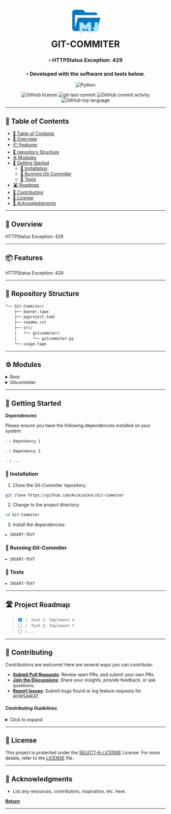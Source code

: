 <div align="center">
<h1 align="center">
<img src="https://raw.githubusercontent.com/PKief/vscode-material-icon-theme/ec559a9f6bfd399b82bb44393651661b08aaf7ba/icons/folder-markdown-open.svg" width="100" />
<br>GIT-COMMITER</h1>
<h3>◦ HTTPStatus Exception: 429</h3>
<h3>◦ Developed with the software and tools below.</h3>

<p align="center">
<img src="https://img.shields.io/badge/Python-3776AB.svg?style=flat&logo=Python&logoColor=white" alt="Python" />
</p>
<img src="https://img.shields.io/github/license/Aviksaikat/Git-Commiter?style=flat&color=5D6D7E" alt="GitHub license" />
<img src="https://img.shields.io/github/last-commit/Aviksaikat/Git-Commiter?style=flat&color=5D6D7E" alt="git-last-commit" />
<img src="https://img.shields.io/github/commit-activity/m/Aviksaikat/Git-Commiter?style=flat&color=5D6D7E" alt="GitHub commit activity" />
<img src="https://img.shields.io/github/languages/top/Aviksaikat/Git-Commiter?style=flat&color=5D6D7E" alt="GitHub top language" />
</div>

---

## 📖 Table of Contents
- [📖 Table of Contents](#-table-of-contents)
- [📍 Overview](#-overview)
- [📦 Features](#-features)
- [📂 repository Structure](#-repository-structure)
- [⚙️ Modules](#modules)
- [🚀 Getting Started](#-getting-started)
    - [🔧 Installation](#-installation)
    - [🤖 Running Git-Commiter](#-running-Git-Commiter)
    - [🧪 Tests](#-tests)
- [🛣 Roadmap](#-roadmap)
- [🤝 Contributing](#-contributing)
- [📄 License](#-license)
- [👏 Acknowledgments](#-acknowledgments)

---


## 📍 Overview

HTTPStatus Exception: 429

---

## 📦 Features

HTTPStatus Exception: 429

---


## 📂 Repository Structure

```sh
└── Git-Commiter/
    ├── banner.tape
    ├── pyproject.toml
    ├── readme.rst
    ├── src/
    │   └── gitcommiter/
    │       └── gitcommiter.py
    └── usage.tape

```

---


## ⚙️ Modules

<details closed><summary>Root</summary>

| File                                                                                  | Summary                   |
| ---                                                                                   | ---                       |
| [banner.tape](https://github.com/Aviksaikat/Git-Commiter/blob/main/banner.tape)       | HTTPStatus Exception: 429 |
| [readme.rst](https://github.com/Aviksaikat/Git-Commiter/blob/main/readme.rst)         | HTTPStatus Exception: 429 |
| [usage.tape](https://github.com/Aviksaikat/Git-Commiter/blob/main/usage.tape)         | HTTPStatus Exception: 429 |
| [pyproject.toml](https://github.com/Aviksaikat/Git-Commiter/blob/main/pyproject.toml) | HTTPStatus Exception: 429 |

</details>

<details closed><summary>Gitcommiter</summary>

| File                                                                                                  | Summary                   |
| ---                                                                                                   | ---                       |
| [gitcommiter.py](https://github.com/Aviksaikat/Git-Commiter/blob/main/src/gitcommiter/gitcommiter.py) | HTTPStatus Exception: 429 |

</details>

---

## 🚀 Getting Started

***Dependencies***

Please ensure you have the following dependencies installed on your system:

`- ℹ️ Dependency 1`

`- ℹ️ Dependency 2`

`- ℹ️ ...`

### 🔧 Installation

1. Clone the Git-Commiter repository:
```sh
git clone https://github.com/Aviksaikat/Git-Commiter
```

2. Change to the project directory:
```sh
cd Git-Commiter
```

3. Install the dependencies:
```sh
► INSERT-TEXT
```

### 🤖 Running Git-Commiter

```sh
► INSERT-TEXT
```

### 🧪 Tests
```sh
► INSERT-TEXT
```

---


## 🛣 Project Roadmap

> - [X] `ℹ️  Task 1: Implement X`
> - [ ] `ℹ️  Task 2: Implement Y`
> - [ ] `ℹ️ ...`


---

## 🤝 Contributing

Contributions are welcome! Here are several ways you can contribute:

- **[Submit Pull Requests](https://github.com/Aviksaikat/Git-Commiter/blob/main/CONTRIBUTING.md)**: Review open PRs, and submit your own PRs.
- **[Join the Discussions](https://github.com/Aviksaikat/Git-Commiter/discussions)**: Share your insights, provide feedback, or ask questions.
- **[Report Issues](https://github.com/Aviksaikat/Git-Commiter/issues)**: Submit bugs found or log feature requests for AVIKSAIKAT.

#### *Contributing Guidelines*

<details closed>
<summary>Click to expand</summary>

1. **Fork the Repository**: Start by forking the project repository to your GitHub account.
2. **Clone Locally**: Clone the forked repository to your local machine using a Git client.
   ```sh
   git clone <your-forked-repo-url>
   ```
3. **Create a New Branch**: Always work on a new branch, giving it a descriptive name.
   ```sh
   git checkout -b new-feature-x
   ```
4. **Make Your Changes**: Develop and test your changes locally.
5. **Commit Your Changes**: Commit with a clear and concise message describing your updates.
   ```sh
   git commit -m 'Implemented new feature x.'
   ```
6. **Push to GitHub**: Push the changes to your forked repository.
   ```sh
   git push origin new-feature-x
   ```
7. **Submit a Pull Request**: Create a PR against the original project repository. Clearly describe the changes and their motivations.

Once your PR is reviewed and approved, it will be merged into the main branch.

</details>

---

## 📄 License


This project is protected under the [SELECT-A-LICENSE](https://choosealicense.com/licenses) License. For more details, refer to the [LICENSE](https://choosealicense.com/licenses/) file.

---

## 👏 Acknowledgments

- List any resources, contributors, inspiration, etc. here.

[**Return**](#Top)

---


